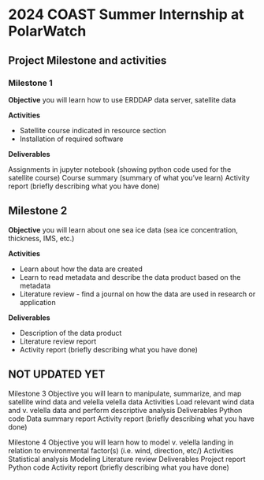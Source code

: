 # 2024 COAST Summer Internship at PolarWatch


## Project Milestone and activities

### Milestone 1

__Objective__  you will learn how to use ERDDAP data server, satellite data

__Activities__

* Satellite course indicated in resource section
* Installation of required software

__Deliverables__

Assignments in jupyter notebook (showing python code used for the satellite course)
Course summary (summary of what you’ve learn)
Activity report (briefly describing what you have done)

## Milestone 2

__Objective__ 
you will learn about one sea ice data (sea ice concentration, thickness, IMS, etc.)

__Activities__

* Learn about how the data are created
* Learn to read metadata and describe the data product based on the metadata
* Literature review - find a journal on how the data are used in research or application

__Deliverables__

* Description of the data product
* Literature review report
* Activity report (briefly describing what you have done)


## NOT UPDATED YET
Milestone 3
Objective 
you will learn to manipulate, summarize, and map satellite wind data and velella velella data
Activities
Load relevant wind data and v. velella data and perform descriptive analysis
Deliverables
Python code
Data summary report
Activity report (briefly describing what you have done)

Milestone 4 
Objective 
you will learn how to model v. velella landing in relation to environmental factor(s) (i.e. wind, direction, etc/)
Activities
Statistical analysis
Modeling
Literature review
Deliverables
Project report
Python code
Activity report (briefly describing what you have done)


